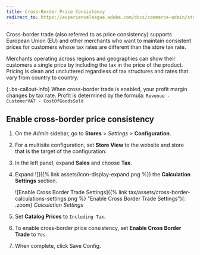 ```yaml
---
title: Cross-Border Price Consistency
redirect_to: https://experienceleague.adobe.com/docs/commerce-admin/stores-sales/site-store/taxes/tax-settings-general.html#cross-border-price-consistency
---
```


Cross-border trade (also referred to as price consistency) supports European Union (EU) and other merchants who want to maintain consistent prices for customers whose tax rates are different than the store tax rate.

Merchants operating across regions and geographies can show their customers a single price by including the tax in the price of the product. Pricing is clean and uncluttered regardless of tax structures and rates that vary from country to country.

{:.bs-callout-info}
When cross-border trade is enabled, your profit margin changes by tax rate. Profit is determined by the formula:
`Revenue - CustomerVAT - CostOfGoodsSold`

## Enable cross-border price consistency

1. On the _Admin_ sidebar, go to **Stores** > _Settings_ > **Configuration**.

1. For a multisite configuration, set **Store View** to the website and store that is the target of the configuration.

1. In the left panel, expand **Sales** and choose **Tax**.

1. Expand ![]({% link assets/icon-display-expand.png %}) the **Calculation Settings** section.

   ![Enable Cross Border Trade Settings]({% link tax/assets/cross-border-calculations-settings.png %} "Enable Cross Border Trade Settings"){: .zoom}
   _Calculation Settings_

1. Set **Catalog Prices** to `Including Tax`.

1. To enable cross-border price consistency, set **Enable Cross Border Trade** to `Yes`.

1. When complete, click <span class="btn">Save Config</span>.
